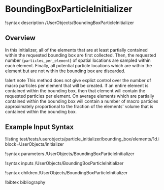 # BoundingBoxParticleInitializer

!syntax description /UserObjects/BoundingBoxParticleInitializer

## Overview

In this initializer, all of the elements that are at least partially contained within the requested bounding box are first collected. Then, the requested number (`particles_per_element`) of spatial locations are sampled within each element. Finally, all potential particle locations which are within the element but are not within the bounding box are discarded.

!alert note
This method does not give explict control over the number of macro particles per element that will be created. If an entire element is contained within the bounding box, then that element will contain the requested particles per element. On average elements which are partially contained within the bounding box will contain a number of macro particles approximately proportional to the fraction of the elements' volume that is contained within the bounding box.

## Example Input Syntax

!listing test/tests/userobjects/particle_initializer/bounding_box/elements/1d.i block=UserObjects/initializer

!syntax parameters /UserObjects/BoundingBoxParticleInitializer

!syntax inputs /UserObjects/BoundingBoxParticleInitializer

!syntax children /UserObjects/BoundingBoxParticleInitializer

!bibtex bibliography
